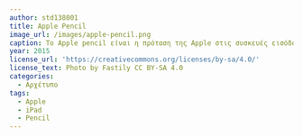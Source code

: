 ```yaml
---
author: std138001
title: Apple Pencil 
image_url: /images/apple-pencil.png
caption: Το Apple pencil είναι η πρόταση της Apple στις συσκευές εισόδου της κατηγορίας  stylus pen. Η μεταφορά ενός γνωστού αντικειμένου από τον φυσικό κόσμο στον ψηφιακό, έγινε με απόλυτη επιτυχία, επιτρέποντας στον χρήστη να μην αλλάξει καθόλου τον τρόπο που έχει μάθει να χρησιμοποιεί ένα μολύβι μέχρι εκείνη τη στιγμή. Με δυνατότητες όπως η ευαισθησία στην πίεση (pressure sensitivity), η αναγνώριση κλίσης (angle detection), η απόρριψη παλάμης (palm rejection), αλλά κυρίως τoν ιδιαίτερα χαμηλό χρόνο απόκρισης, έγινε γρήγορα ένα πολύ χρήσιμο εργαλείο στα χέρια των επαγγελματιών του χώρου αλλά και οποιουδήποτε χρήστη θέλησε να εκμεταλλευτεί τις δυνατότητες που δίνει η εν λόγω συσκευή.
year: 2015
license_url: 'https://creativecommons.org/licenses/by-sa/4.0/' 
license_text: Photo by Fastily CC BY-SA 4.0 
categories:
  - Αρχέτυπο 
tags:
  - Apple
  - iPad 
  - Pencil
---
```

